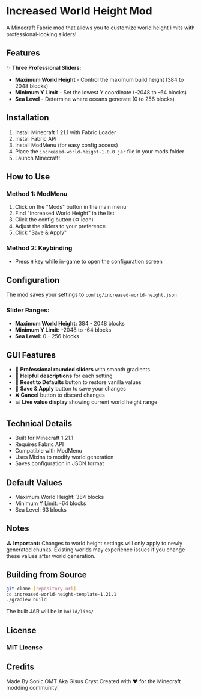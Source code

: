# Increased World Height Mod

A Minecraft Fabric mod that allows you to customize world height limits with professional-looking sliders!

## Features

✨ **Three Professional Sliders:**
- **Maximum World Height** - Control the maximum build height (384 to 2048 blocks)
- **Minimum Y Limit** - Set the lowest Y coordinate (-2048 to -64 blocks)  
- **Sea Level** - Determine where oceans generate (0 to 256 blocks)

## Installation

1. Install Minecraft 1.21.1 with Fabric Loader
2. Install Fabric API
3. Install ModMenu (for easy config access)
4. Place the `increased-world-height-1.0.0.jar` file in your mods folder
5. Launch Minecraft!

## How to Use

### Method 1: ModMenu
1. Click on the "Mods" button in the main menu
2. Find "Increased World Height" in the list
3. Click the config button (⚙️ icon)
4. Adjust the sliders to your preference
5. Click "Save & Apply"

### Method 2: Keybinding
- Press `H` key while in-game to open the configuration screen

## Configuration

The mod saves your settings to `config/increased-world-height.json`

### Slider Ranges:
- **Maximum World Height:** 384 - 2048 blocks
- **Minimum Y Limit:** -2048 to -64 blocks
- **Sea Level:** 0 - 256 blocks

## GUI Features

- 🎨 **Professional rounded sliders** with smooth gradients
- 📝 **Helpful descriptions** for each setting
- 🔄 **Reset to Defaults** button to restore vanilla values
- 💾 **Save & Apply** button to save your changes
- ❌ **Cancel** button to discard changes
- 📊 **Live value display** showing current world height range

## Technical Details

- Built for Minecraft 1.21.1
- Requires Fabric API
- Compatible with ModMenu
- Uses Mixins to modify world generation
- Saves configuration in JSON format

## Default Values

- Maximum World Height: 384 blocks
- Minimum Y Limit: -64 blocks
- Sea Level: 63 blocks

## Notes

⚠️ **Important:** Changes to world height settings will only apply to newly generated chunks. Existing worlds may experience issues if you change these values after world generation.

## Building from Source

```bash
git clone [repository-url]
cd increased-world-height-template-1.21.1
./gradlew build
```

The built JAR will be in `build/libs/`

## License

### MIT License

## Credits
Made By Sonic.OMT Aka Gisus Cryst
Created with ❤️ for the Minecraft modding community!
